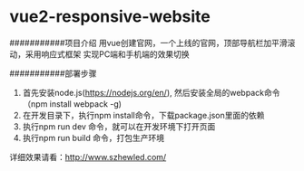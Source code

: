 vue2-responsive-website
===========================

###########项目介绍
用vue创建官网，一个上线的官网，顶部导航栏加平滑滚动，采用响应式框架
实现PC端和手机端的效果切换

###########部署步骤
1. 首先安装node.js(https://nodejs.org/en/), 然后安装全局的webpack命令（npm install webpack -g)
2. 在开发目录下，执行npm install命令，下载package.json里面的依赖
3. 执行npm run dev 命令，就可以在开发环境下打开页面
4. 执行npm run build 命令，打包生产环境

详细效果请看：http://www.szhewled.com/
